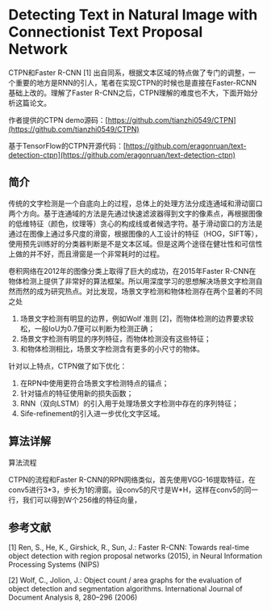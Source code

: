 # Detecting Text in Natural Image with Connectionist Text Proposal Network

CTPN和Faster R-CNN \[1\] 出自同系，根据文本区域的特点做了专门的调整，一个重要的地方是RNN的引人，笔者在实现CTPN的时候也是直接在Faster-RCNN基础上改的。理解了Faster R-CNN之后，CTPN理解的难度也不大，下面开始分析这篇论文。

作者提供的CTPN demo源码：[https://github.com/tianzhi0549/CTPN](https://github.com/tianzhi0549/CTPN)

基于TensorFlow的CTPN开源代码：[https://github.com/eragonruan/text-detection-ctpn](https://github.com/eragonruan/text-detection-ctpn)

## 简介

传统的文字检测是一个自底向上的过程，总体上的处理方法分成连通域和滑动窗口两个方向。基于连通域的方法是先通过快速滤波器得到文字的像素点，再根据图像的低维特征（颜色，纹理等）贪心的构成线或者候选字符。基于滑动窗口的方法是通过在图像上通过多尺度的滑窗，根据图像的人工设计的特征（HOG，SIFT等），使用预先训练好的分类器判断是不是文本区域。但是这两个途径在健壮性和可信性上做的并不好，而且滑窗是一个非常耗时的过程。

卷积网络在2012年的图像分类上取得了巨大的成功，在2015年Faster R-CNN在物体检测上提供了非常好的算法框架。所以用深度学习的思想解决场景文字检测自然而然的成为研究热点。对比发现，场景文字检测和物体检测存在两个显著的不同之处

1. 场景文字检测有明显的边界，例如Wolf 准则 \[2\]，而物体检测的边界要求较松，一般IoU为0.7便可以判断为检测正确；
2. 场景文字检测有明显的序列特征，而物体检测没有这些特征；
3. 和物体检测相比，场景文字检测含有更多的小尺寸的物体。

针对以上特点，CTPN做了如下优化：

1. 在RPN中使用更符合场景文字检测特点的锚点；
2. 针对锚点的特征使用新的损失函数；
3. RNN（双向LSTM）的引入用于处理场景文字检测中存在的序列特征；
4. Sife-refinement的引入进一步优化文字区域。

## 算法详解

算法流程

CTPN的流程和Faster R-CNN的RPN网络类似，首先使用VGG-16提取特征，在conv5进行3\*3，步长为1的滑窗。设conv5的尺寸是W\*H，这样在conv5的同一行，我们可以得到W个256维的特征向量，

## 参考文献

\[1\] Ren, S., He, K., Girshick, R., Sun, J.: Faster R-CNN: Towards real-time object detection with region proposal networks \(2015\), in Neural Information Processing Systems \(NIPS\)

\[2\] Wolf, C., Jolion, J.: Object count / area graphs for the evaluation of object detection and segmentation algorithms. International Journal of Document Analysis 8, 280–296 \(2006\)



